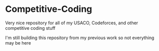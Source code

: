# Competitive-Coding
Very nice repository for all of my USACO, Codeforces, and other competitive coding stuff

I'm still building this repository from my previous work so not everything may be here